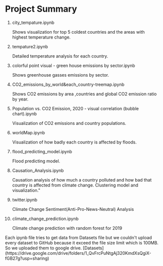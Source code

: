 # Project Summary 

<ol>
<li>city_tempature.ipynb</li>
  <p>Shows visualization for top 5 coldest countries and the areas with highest temperature change.</p>
<li>tempature2.ipynb</li>
  <p> Detailed temperature analysis for each country.</p>
<li>colorful point visual - green house emissions by sector.ipynb</li>
  <p>Shows greenhouse gasses emissions by sector.</p>
<li>CO2_emissions_by_world&each_country-treemap.ipynb</li>
  <p>Shows CO2 emissions by area ,countries and global CO2 emission ratio by year.</p>
<li>Population vs. CO2 Emission, 2020 - visual correlation (bubble chart).ipynb</li>
  <p>Visualization of CO2 emissions and country populations.</p>
<li>worldMap.ipynb</li>
  <p>Visualization of how badly each country is affected by floods.</p>
<li>flood_predicting_model.ipynb</li>
  <p>Flood predicting model.</p>
<li>Causation_Analysis.ipynb</li>
  <p>Causation analysis of how much a country polluted and how bad that country is affected from climate change. Clustering model and visualization."</p>
<li>twitter.ipynb</li>
  <p>Climate Change Sentiment(Anti-Pro-News-Neutral) Analysis</p>
<li>climate_change_prediction.ipynb</li>
  <p>Climate change prediction with random forest for 2019</p>
</ol>

<p>
  Each ipynb file tries to get data from Datasets file but we couldn't upload every dataset to GitHub because it exceed the file size limit which is 100MB. So we uploaded them to google drive. [Datasets](https://drive.google.com/drive/folders/1_QvFrcPuNtgAj320KmdXsQgiX-fGB27g?usp=sharing)
</p>
